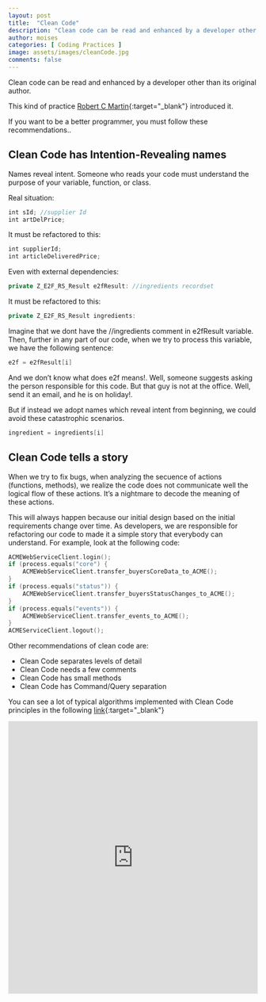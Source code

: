 ```yaml
---
layout: post
title:  "Clean Code"
description: "Clean code can be read and enhanced by a developer other than its original author. Clean code has Intention-Revealing names"
author: moises
categories: [ Coding Practices ]
image: assets/images/cleanCode.jpg
comments: false
---
```


Clean code can be read and enhanced by a developer other than its original author. 

This kind of practice [Robert C Martin](https://amzn.to/3rAejgU){:target="_blank"} introduced it.

If you want to be a better programmer, you must follow these recommendations..

## Clean Code has Intention-Revealing names

Names reveal intent. Someone who reads your code must understand the purpose of your variable, function, or class.

Real situation:

```kotlin
int sId; //supplier Id
int artDelPrice;
```

It must be refactored to this:

```kotlin
int supplierId;
int articleDeliveredPrice;
```

Even with external dependencies:

```kotlin
private Z_E2F_RS_Result e2fResult: //ingredients recordset
```

It must be refactored to this:

```kotlin
private Z_E2F_RS_Result ingredients:
```

Imagine that we dont have the //ingredients comment in e2fResult variable. Then, further in any part of our code, when we try to process this variable, we have the following sentence:

```kotlin
e2f = e2fResult[i]
```

And we don’t know what does e2f means!. Well, someone suggests asking the person responsible for this code. But that guy is not at the office. Well, send it an email, and he is on holiday!.

But if instead we adopt names which reveal intent from beginning, we could avoid these catastrophic scenarios.

```kotlin
ingredient = ingredients[i]
```

## Clean Code tells a story

When we try to fix bugs, when analyzing the secuence of actions (functions, methods), we realize the code does not communicate well the logical flow of these actions. It’s a nightmare to decode the meaning of these actions.

This will always happen because our initial design based on the initial requirements change over time. As developers, we are responsible for refactoring our code to made it a simple story that everybody can understand. For example, look at the following code:

```kotlin
ACMEWebServiceClient.login();
if (process.equals("core") {
    ACMEWebServiceClient.transfer_buyersCoreData_to_ACME();
}
if (process.equals("status")) {
    ACMEWebServiceClient.transfer_buyersStatusChanges_to_ACME();
}
if (process.equals("events")) {
    ACMEWebServiceClient.transfer_events_to_ACME();
}
ACMEServiceClient.logout();
```

Other recommendations of clean code are:

* Clean Code separates levels of detail
* Clean Code needs a few comments
* Clean Code has small methods
* Clean Code has Command/Query separation

You can see a lot of typical algorithms implemented with Clean Code principles in the following [link](https://lesen.amazon.de/kp/embed?asin=B086JCK6C4&preview=newtab&linkCode=kpe&ref_=cm_sw_r_kb_dp_SD6EZ360ZYYSM2HAZHQ2){:target="_blank"}

<p><iframe style="width:100%;" height="550" src="https://www.youtube.com/embed/qf4vJrhNQn0" frameborder="0" allow="accelerometer; autoplay; clipboard-write; encrypted-media; gyroscope; picture-in-picture" allowfullscreen></iframe></p>
